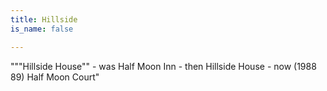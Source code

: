 ```yaml
---
title: Hillside
is_name: false

---
```


"""Hillside House"" - was Half Moon Inn - then Hillside House - now (1988    89) Half Moon Court"



